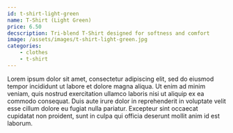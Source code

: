 ```yaml
---
id: t-shirt-light-green
name: T-Shirt (Light Green)
price: 6.50
decscription: Tri-blend T-Shirt designed for softness and comfort
image: /assets/images/t-shirt-light-green.jpg
categories:
    - clothes
    - t-shirt
---
```


Lorem ipsum dolor sit amet, consectetur adipiscing elit, sed do eiusmod tempor incididunt ut labore et dolore magna aliqua. Ut enim ad minim veniam, quis nostrud exercitation ullamco laboris nisi ut aliquip ex ea commodo consequat. Duis aute irure dolor in reprehenderit in voluptate velit esse cillum dolore eu fugiat nulla pariatur. Excepteur sint occaecat cupidatat non proident, sunt in culpa qui officia deserunt mollit anim id est laborum.